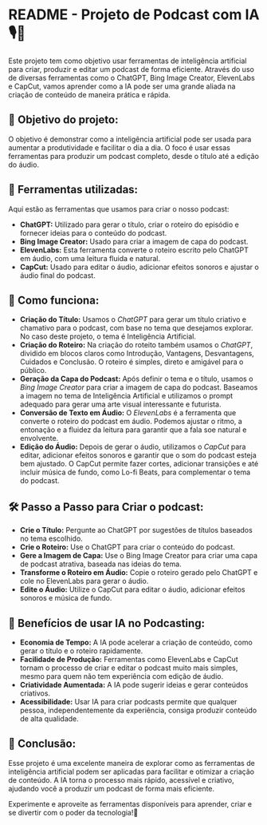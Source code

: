 # README - Projeto de Podcast com IA 🎙️🤖

Este projeto tem como objetivo usar ferramentas de inteligência artificial para criar, produzir e editar um podcast de forma eficiente. Através do uso de diversas ferramentas como o ChatGPT, Bing Image Creator, ElevenLabs e CapCut, vamos aprender como a IA pode ser uma grande aliada na criação de conteúdo de maneira prática e rápida.

## 📜 Objetivo do projeto:

O objetivo é demonstrar como a inteligência artificial pode ser usada para aumentar a produtividade e facilitar o dia a dia. O foco é usar essas ferramentas para produzir um podcast completo, desde o título até a edição do áudio.

## 🔧 Ferramentas utilizadas:

Aqui estão as ferramentas que usamos para criar o nosso podcast:

- **ChatGPT:** Utilizado para gerar o título, criar o roteiro do episódio e fornecer ideias para o conteúdo do podcast.
- **Bing Image Creator:** Usado para criar a imagem de capa do podcast.
- **ElevenLabs:** Esta ferramenta converte o roteiro escrito pelo ChatGPT em áudio, com uma leitura fluida e natural.
- **CapCut:** Usado para editar o áudio, adicionar efeitos sonoros e ajustar o áudio final do podcast.

## 🎯 Como funciona:

- **Criação do Título:** Usamos o *ChatGPT* para gerar um título criativo e chamativo para o podcast, com base no tema que desejamos explorar. No caso deste projeto, o tema é Inteligência Artificial.
- **Criação do Roteiro:** Na criação do roteito também usamos o *ChatGPT*, dividido em blocos claros como Introdução, Vantagens, Desvantagens, Cuidados e Conclusão. O roteiro é simples, direto e amigável para o público.
- **Geração da Capa do Podcast:** Após definir o tema e o título, usamos o *Bing Image Creator* para criar a imagem de capa do podcast. Baseamos a imagem no tema de Inteligência Artificial e utilizamos o prompt adequado para gerar uma arte visual interessante e futurista.
- **Conversão de Texto em Áudio:** O *ElevenLabs* é a ferramenta que converte o roteiro do podcast em áudio. Podemos ajustar o ritmo, a entonação e a fluidez da leitura para garantir que a fala soe natural e envolvente.
- **Edição do Áudio:** Depois de gerar o áudio, utilizamos o *CapCut* para editar, adicionar efeitos sonoros e garantir que o som do podcast esteja bem ajustado. O CapCut permite fazer cortes, adicionar transições e até incluir música de fundo, como Lo-fi Beats, para complementar o tema do podcast.

## 🛠️ Passo a Passo para Criar o podcast:

- **Crie o Título:** Pergunte ao ChatGPT por sugestões de títulos baseados no tema escolhido.
- **Crie o Roteiro:** Use o ChatGPT para criar o conteúdo do podcast.
- **Gere a Imagem de Capa:** Use o Bing Image Creator para criar uma capa de podcast atrativa, baseada nas ideias do tema.
- **Transforme o Roteiro em Áudio:** Copie o roteiro gerado pelo ChatGPT e cole no ElevenLabs para gerar o áudio.
- **Edite o Áudio:** Utilize o CapCut para editar o áudio, adicionar efeitos sonoros e música de fundo.

## 🔑 Benefícios de usar IA no Podcasting:

- **Economia de Tempo:** A IA pode acelerar a criação de conteúdo, como gerar o título e o roteiro rapidamente.
- **Facilidade de Produção:** Ferramentas como ElevenLabs e CapCut tornam o processo de criar e editar o podcast muito mais simples, mesmo para quem não tem experiência com edição de áudio.
- **Criatividade Aumentada:** A IA pode sugerir ideias e gerar conteúdos criativos.
- **Acessibilidade:** Usar IA para criar podcasts permite que qualquer pessoa, independentemente da experiência, consiga produzir conteúdo de alta qualidade.

## 🏁 Conclusão:

Esse projeto é uma excelente maneira de explorar como as ferramentas de inteligência artificial podem ser aplicadas para facilitar e otimizar a criação de conteúdo. A IA torna o processo mais rápido, acessível e criativo, ajudando você a produzir um podcast de forma mais eficiente.

Experimente e aproveite as ferramentas disponíveis para aprender, criar e se divertir com o poder da tecnologia!🚀


